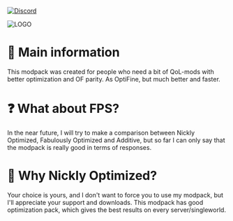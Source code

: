 [![Discord](https://cdn.modrinth.com/data/cached_images/15652362bb920cf6d6bbd5ba816f5c8c0d7ee2f4.png)](https://discord.gg/DxsxVhyahd)

![LOGO](https://cdn.modrinth.com/data/cached_images/009eb17541efb09161edb517134973e4edd27ec2_0.webp)
# 📙 Main information
This modpack was created for people who need a bit of QoL-mods with better optimization and OF parity. As OptiFine, but much better and faster.
# ❓ What about FPS?
In the near future, I will try to make a comparison between Nickly Optimized, Fabulously Optimized and Additive, but so far I can only say that the modpack is really good in terms of responses.
# 🤔 Why Nickly Optimized?
Your choice is yours, and I don't want to force you to use my modpack, but I'll appreciate your support and downloads. This modpack has good optimization pack, which gives the best results on every server/singleworld.
